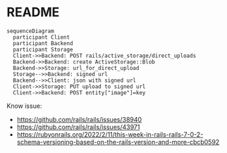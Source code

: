 # README

```mermaid
sequenceDiagram
  participant Client
  participant Backend
  participant Storage
  Client->>Backend: POST rails/active_storage/direct_uploads
  Backend->>Backend: create ActiveStorage::Blob
  Backend->>Storage: url_for_direct_upload
  Storage-->>Backend: signed url
  Backend-->>Client: json with signed url
  Client->>Storage: PUT upload to signed url
  Client->>Backend: POST entity["image"]=key
```

Know issue:

* https://github.com/rails/rails/issues/38940
* https://github.com/rails/rails/issues/43971
* https://rubyonrails.org/2022/2/11/this-week-in-rails-rails-7-0-2-schema-versioning-based-on-the-rails-version-and-more-cbcb0592
